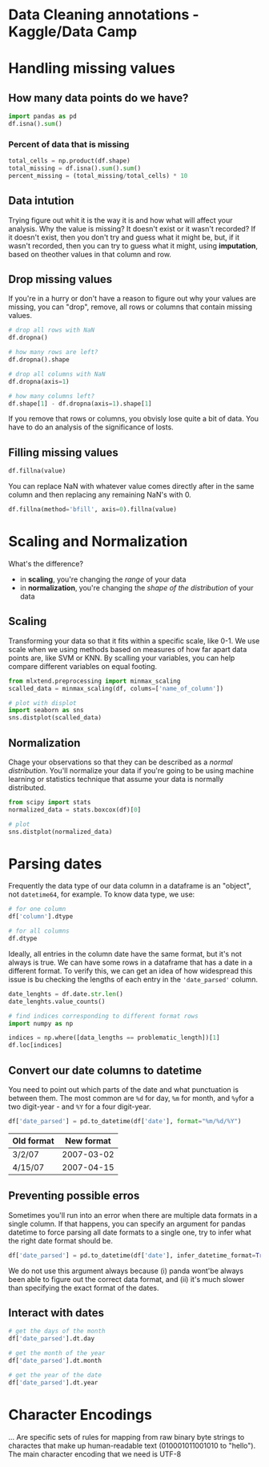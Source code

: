 # Data Cleaning annotations - Kaggle/Data Camp

# Handling missing values
## How many data points do we  have?

```python
import pandas as pd
df.isna().sum()
```

### Percent of data that is missing
```python 
total_cells = np.product(df.shape)
total_missing = df.isna().sum().sum()
percent_missing = (total_missing/total_cells) * 10
```

## Data intution
Trying figure out whit it is the way it is and how what will affect your analysis. Why the value is missing? It doesn't exist or it wasn't recorded? If it doesn't exist, then you don't try and guess what it might be, but, if it wasn't recorded, then you can try to guess what it might, using **imputation**, based on theother values in that column and row.  

## Drop missing values 
If you're in a hurry or don't have a reason to figure out why your values are missing, you can "drop", remove,  all rows or columns that contain missing values.

```python
# drop all rows with NaN
df.dropna()

# how many rows are left?
df.dropna().shape

# drop all columns with NaN
df.dropna(axis=1) 

# how many columns left?
df.shape[1] - df.dropna(axis=1).shape[1]
```

If you remove that rows or columns, you obvisly lose quite a bit of data. You have to do an analysis of the significance of losts.

## Filling missing values

```python 
df.fillna(value)
```

You can replace NaN with whatever value comes directly after in the same column and then replacing any remaining NaN's with 0.

```python
df.fillna(method='bfill', axis=0).fillna(value)
```
 
# Scaling and Normalization
What's the difference? 
* in **scaling**, you're changing the *range* of your data
* in **normalization**, you're changing the *shape of the distribution* of your data

## Scaling
Transforming your data so that it fits within a specific scale, like 0-1. We use scale when we using methods based on measures of how far apart data points are, like SVM or KNN. By scalling your variables, you can help compare different variables on equal footing.

```python
from mlxtend.preprocessing import minmax_scaling
scalled_data = minmax_scaling(df, colums=['name_of_column'])

# plot with displot
import seaborn as sns
sns.distplot(scalled_data)
```
## Normalization
Chage your observations so that they can be described as a *normal distribution*. You'll normalize your data if you're going to be using machine learning or statistics technique that assume your data is normally distributed.

```python
from scipy import stats
normalized_data = stats.boxcox(df)[0]

# plot
sns.distplot(normalized_data)
``` 
# Parsing dates 
Frequently the data type of our data column in a dataframe is an "object", not `datetime64`, for example. To know data type, we use:

```python
# for one column
df['column'].dtype

# for all columns
df.dtype
```
Ideally, all entries in the column date have the same format, but it's not always is true. We can have some rows in a dataframe that has a date in a different format. To verify this, we can get an idea of how widespread this issue is bu checking the lengths of each entry in the `'date_parsed'` column.

```python
date_lenghts = df.date.str.len()
date_lenghts.value_counts()

# find indices corresponding to different format rows
import numpy as np

indices = np.where([data_lengths == problematic_length])[1]
df.loc[indices]
```
## Convert our date columns to datetime
You need to point out which parts of the date and what punctuation is between them. The most common are `%d` for day, `%m` for month, and `%y`for a two digit-year - and `%Y` for a four digit-year.

```python
df['date_parsed'] = pd.to_datetime(df['date'], format="%m/%d/%Y")
``` 

|Old format|New format|
|----------|----------|		
|3/2/07    |2007-03-02|
|4/15/07   |2007-04-15|

## Preventing possible erros
Sometimes you'll run into an error when there are multiple data formats in a single column. If that happens, you can specify an argument for pandas datetime to force parsing all date formats to a single one, try to infer what the right date format should be.

```python
df['date_parsed'] = pd.to_datetime(df['date'], infer_datetime_format=True)
``` 
We do not use this argument always because (i) panda wont'be always been able to figure out the correct data format, and (ii) it's much slower than specifying the exact format of the dates.

## Interact with dates

```python
# get the days of the month
df['date_parsed'].dt.day

# get the month of the year
df['date_parsed'].dt.month

# get the year of the date
df['date_parsed'].dt.year
```

# Character Encodings
... Are specific sets of rules for mapping from raw binary byte strings to charactes that make up human-readable text (010001011001010 to "hello"). The main character encoding that we need is UTF-8
